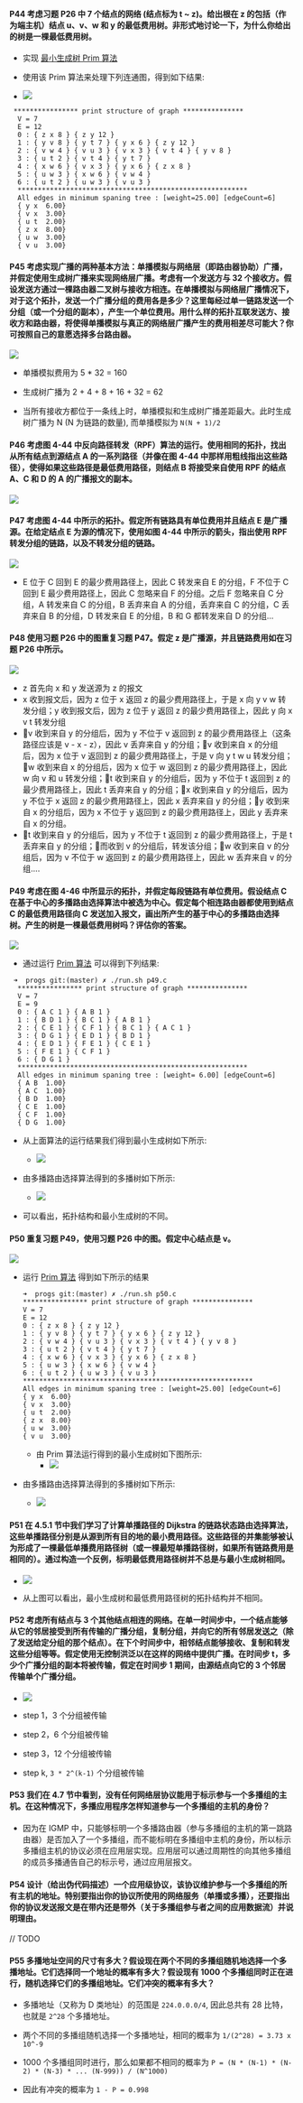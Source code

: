

#### P44 考虑习题 P26 中 7 个结点的网络 (结点标为 t ~ z)。给出根在 z 的包括（作为端主机）结点 u、v、w 和 y 的最低费用树。非形式地讨论一下，为什么你给出的树是一棵最低费用树。

  * 实现 [最小生成树 Prim 算法](https://github.com/YangXiaoHei/Networking/blob/master/04%20网络层/progs/Algorithms/PrimMST.h)
  * 使用该 Prim 算法来处理下列连通图，得到如下结果:
  
  * ![](https://github.com/YangXiaoHei/Networking/blob/master/04%20网络层/images/p26.png)
  
  ~~~
   **************** print structure of graph ***************
	V = 7
	E = 12
	0 : { z x 8 } { z y 12 }
	1 : { y v 8 } { y t 7 } { y x 6 } { z y 12 }
	2 : { v w 4 } { v u 3 } { v x 3 } { v t 4 } { y v 8 }
	3 : { u t 2 } { v t 4 } { y t 7 }
	4 : { x w 6 } { v x 3 } { y x 6 } { z x 8 }
	5 : { u w 3 } { x w 6 } { v w 4 }
	6 : { u t 2 } { u w 3 } { v u 3 }
	*********************************************************
	All edges in minimum spaning tree : [weight=25.00] [edgeCount=6]
	{ y x  6.00}
	{ v x  3.00}
	{ u t  2.00}
	{ z x  8.00}
	{ u w  3.00}
	{ v u  3.00}
  ~~~

#### P45 考虑实现广播的两种基本方法：单播模拟与网络层（即路由器协助）广播，并假定使用生成树广播来实现网络层广播。考虑有一个发送方与 32 个接收方。假设发送方通过一棵路由器二叉树与接收方相连。在单播模拟与网络层广播情况下，对于这个拓扑，发送一个广播分组的费用各是多少？这里每经过单一链路发送一个分组（或一个分组的副本），产生一个单位费用。用什么样的拓扑互联发送方、接收方和路由器，将使得单播模拟与真正的网络层广播产生的费用相差尽可能大？你可按照自己的意愿选择多台路由器。

![](https://github.com/YangXiaoHei/Networking/blob/master/04%20网络层/images/p45.png)

  * 单播模拟费用为 5 * 32 = 160
  * 生成树广播为 2 + 4 + 8 + 16 + 32 = 62
  
  * 当所有接收方都位于一条线上时，单播模拟和生成树广播差距最大。此时生成树广播为 N (N 为链路的数量), 而单播模拟为 `N(N + 1)/2` 

#### P46 考虑图 4-44 中反向路径转发（RPF）算法的运行。使用相同的拓扑，找出从所有结点到源结点 A 的一系列路径（并像在图 4-44 中那样用粗线指出这些路径），使得如果这些路径是最低费用路径，则结点 B 将接受来自使用 RPF 的结点 A、C 和 D 的 A 的广播报文的副本。

![](https://github.com/YangXiaoHei/Networking/blob/master/04%20网络层/images/p46.png)

#### P47 考虑图 4-44 中所示的拓扑。假定所有链路具有单位费用并且结点 E 是广播源。在给定结点 E 为源的情况下，使用如图 4-44 中所示的箭头，指出使用 RPF 转发分组的链路，以及不转发分组的链路。

![](https://github.com/YangXiaoHei/Networking/blob/master/04%20网络层/images/p47.png)

  * E 位于 C 回到 E 的最少费用路径上，因此 C 转发来自 E 的分组，F 不位于 C 回到 E 最少费用路径上，因此 C 忽略来自 F 的分组。之后 F 忽略来自 C 分组，A 转发来自 C 的分组，B 丢弃来自 A 的分组，丢弃来自 C 的分组，C 丢弃来自 B 的分组，D 转发来自 E 的分组，B 和 G 都转发来自 D 的分组...

#### P48 使用习题 P26 中的图重复习题 P47。假定 z 是广播源，并且链路费用如在习题 P26 中所示。

![](https://github.com/YangXiaoHei/Networking/blob/master/04%20网络层/images/p48.1.png)

  * z 首先向 x 和 y 发送源为 z 的报文
  * x 收到报文后，因为 z 位于 x 返回 z 的最少费用路径上，于是 x 向 y v w 转发分组；y 收到报文后，因为 z 位于 y 返回 z 的最少费用路径上，因此 y 向 x v t 转发分组
  * 🍎v 收到来自 y 的分组后，因为 y 不位于 v 返回到 z 的最少费用路径上（这条路径应该是 v - x - z），因此 v 丢弃来自 y 的分组；🍎v 收到来自 x 的分组后，因为 x 位于 v 返回到 z 的最少费用路径上，于是 v 向 y t w u 转发分组；🍎w 收到来自 x 的分组后，因为 x 位于 w 返回到 z 的最少费用路径上，因此 w 向 v 和 u 转发分组；🍎t 收到来自 y 的分组后，因为 y 不位于 t 返回到 z 的最少费用路径上，因此 t 丢弃来自 y 的分组；🍎x 收到来自 y 的分组后，因为 y 不位于 x 返回 z 的最少费用路径上，因此 x 丢弃来自 y 的分组；🍎y 收到来自 x 的分组后，因为 x 不位于 y 返回到 z 的最少费用路径上，因此 y 丢弃来自 x 的分组。
  * 🍎t 收到来自 y 的分组后，因为 y 不位于 t 返回到 z 的最少费用路径上，于是 t 丢弃来自 y 的分组；🍎而收到 v 的分组后，转发该分组；🍎w 收到来自 v 的分组后，因为 v 不位于 w 返回到 z 的最少费用路径上，因此 w 丢弃来自 v 的分组....

#### P49 考虑在图 4-46 中所显示的拓扑，并假定每段链路有单位费用。假设结点 C 在基于中心的多播路由选择算法中被选为中心。假定每个相连路由器都使用到结点 C 的最低费用路径向 C 发送加入报文，画出所产生的基于中心的多播路由选择树。产生的树是一棵最低费用树吗？评估你的答案。

  ![](https://github.com/YangXiaoHei/Networking/blob/master/04%20网络层/images/p49.png)

  * 通过运行 [Prim 算法](https://github.com/YangXiaoHei/Networking/blob/master/04%20网络层/progs/p49.c) 可以得到下列结果:
  
  ~~~
   ➜  progs git:(master) ✗ ./run.sh p49.c 
	**************** print structure of graph ***************
	V = 7
	E = 9
	0 : { A C 1 } { A B 1 }
	1 : { B D 1 } { B C 1 } { A B 1 }
	2 : { C E 1 } { C F 1 } { B C 1 } { A C 1 }
	3 : { D G 1 } { E D 1 } { B D 1 }
	4 : { E D 1 } { F E 1 } { C E 1 }
	5 : { F E 1 } { C F 1 }
	6 : { D G 1 }
	*********************************************************
	All edges in minimum spaning tree : [weight= 6.00] [edgeCount=6]
	{ A B  1.00}
	{ A C  1.00}
	{ B D  1.00}
	{ C E  1.00}
	{ C F  1.00}
	{ D G  1.00}
  ~~~
  
  * 从上面算法的运行结果我们得到最小生成树如下所示:
    * ![](https://github.com/YangXiaoHei/Networking/blob/master/04%20网络层/images/p49.1.png)

  * 由多播路由选择算法得到的多播树如下所示:
    * ![](https://github.com/YangXiaoHei/Networking/blob/master/04%20网络层/images/p49.2.png)

  * 可以看出，拓扑结构和最小生成树的不同。

#### P50 重复习题 P49，使用习题 P26 中的图。假定中心结点是 v。

![](https://github.com/YangXiaoHei/Networking/blob/master/04%20网络层/images/p26.png)

  * 运行 [Prim 算法](https://github.com/YangXiaoHei/Networking/blob/master/04%20网络层/progs/p50.c) 得到如下所示的结果

	~~~
	➜  progs git:(master) ✗ ./run.sh p50.c 
	**************** print structure of graph ***************
	V = 7
	E = 12
	0 : { z x 8 } { z y 12 }
	1 : { y v 8 } { y t 7 } { y x 6 } { z y 12 }
	2 : { v w 4 } { v u 3 } { v x 3 } { v t 4 } { y v 8 }
	3 : { u t 2 } { v t 4 } { y t 7 }
	4 : { x w 6 } { v x 3 } { y x 6 } { z x 8 }
	5 : { u w 3 } { x w 6 } { v w 4 }
	6 : { u t 2 } { u w 3 } { v u 3 }
	*********************************************************
	All edges in minimum spaning tree : [weight=25.00] [edgeCount=6]
	{ y x  6.00}
	{ v x  3.00}
	{ u t  2.00}
	{ z x  8.00}
	{ u w  3.00}
	{ v u  3.00}
	~~~
	
	* 由 Prim 算法运行得到的最小生成树如下图所示:
	  * ![](https://github.com/YangXiaoHei/Networking/blob/master/04%20网络层/images/p50.png)

   * 由多播路由选择算法得到的多播树如下所示:
     * ![](https://github.com/YangXiaoHei/Networking/blob/master/04%20网络层/images/p50.1.png)

#### P51 在 4.5.1 节中我们学习了计算单播路径的 Dijkstra 的链路状态路由选择算法，这些单播路径分别是从源到所有目的地的最小费用路径。这些路径的并集能够被认为形成了一棵最低单播费用路径树（或一棵最短单播路径树，如果所有链路费用是相同的）。通过构造一个反例，标明最低费用路径树并不总是与最小生成树相同。

  * ![](https://github.com/YangXiaoHei/Networking/blob/master/04%20网络层/images/p51.png)

  * 从上图可以看出，最小生成树和最低费用路径树的拓扑结构并不相同。

#### P52 考虑所有结点与 3 个其他结点相连的网络。在单一时间步中，一个结点能够从它的邻居接受到所有传输的广播分组，复制分组，并向它的所有邻居发送之（除了发送给定分组的那个结点）。在下个时间步中，相邻结点能够接收、复制和转发这些分组等等。假定使用无控制洪泛以在这样的网络中提供广播。在时间步 t，多少个广播分组的副本将被传输，假定在时间步 1 期间，由源结点向它的 3 个邻居传输单个广播分组。

  * ![](https://github.com/YangXiaoHei/Networking/blob/master/04%20网络层/images/p52.png)

  * step 1，3 个分组被传输
  * step 2，6 个分组被传输
  * step 3，12 个分组被传输
  * step k, `3 * 2^(k-1)` 个分组被传输

#### P53 我们在 4.7 节中看到，没有任何网络层协议能用于标示参与一个多播组的主机。在这种情况下，多播应用程序怎样知道参与一个多播组的主机的身份？

  * 因为在 IGMP 中，只能够标明一个多播路由器（参与多播组的主机的第一跳路由器）是否加入了一个多播组，而不能标明在多播组中主机的身份，所以标示多播组主机的协议必须在应用层实现。应用层可以通过周期性的向其他多播组的成员多播通告自己的标示号，通过应用层报文。

#### P54 设计（给出伪代码描述）一个应用级协议，该协议维护参与一个多播组的所有主机的地址。特别要指出你的协议所使用的网络服务（单播或多播），还要指出你的协议发送报文是在带内还是带外（关于多播组参与者之间的应用数据流）并说明理由。

// TODO

#### P55 多播地址空间的尺寸有多大？假设现在两个不同的多播组随机地选择一个多播地址。它们选择同一个地址的概率有多大？假设现有 1000 个多播组同时正在进行，随机选择它们的多播组地址。它们冲突的概率有多大？

  * 多播地址（又称为 D 类地址）的范围是 `224.0.0.0/4`, 因此总共有 28 比特，也就是 `2^28` 个多播地址。
  
  * 两个不同的多播组随机选择一个多播地址，相同的概率为 `1/(2^28) = 3.73 x 10^-9`
  
  * 1000 个多播组同时进行，那么如果都不相同的概率为 `P = (N * (N-1) * (N-2) * (N-3) * ... (N-999)) / (N^1000)` 
  * 因此有冲突的概率为 `1 - P = 0.998`
